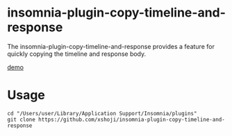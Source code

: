 # insomnia-plugin-copy-timeline-and-response

The insomnia-plugin-copy-timeline-and-response provides a feature for quickly copying the timeline and response body.

[demo](https://github.com/user-attachments/assets/dccc5457-0335-44a8-aeac-8de888fe47ab)







# Usage

```
cd "/Users/user/Library/Application Support/Insomnia/plugins"
git clone https://github.com/xshoji/insomnia-plugin-copy-timeline-and-response
```
